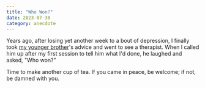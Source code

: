 ```yaml
---
title: "Who Won?"
date: 2023-07-30
category: anecdote
---
```


Years ago,
after losing yet another week to a bout of depression,
I finally took [my younger brother][jeff]'s advice and went to see a therapist.
When I called him up after my first session
to tell him what I'd done,
he laughed and asked,
"Who won?"

Time to make another cup of tea.
If you came in peace, be welcome; if not, be damned with you.

[jeff]: @root/2018/03/20/goodbye-jeff/
